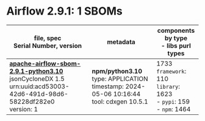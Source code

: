 Airflow 2.9.1: 1 SBOMs
=======

| file, spec<br>Serial Number, version| metadata | components<br>by type<br>- libs purl types |
| ----------------------------------- | -------- | ------------------------------------------ |
| **[apache-airflow-sbom-2.9.1-python3.10](pypi/apache-airflow/2.9.1/apache-airflow-sbom-2.9.1-python3.10.json)**<br>jsonCycloneDX 1.5<br>urn:uuid:acd53003-42d6-491d-98d6-58228df282e0<br>version: 1 | **npm/python3.10**<br>type: APPLICATION<br>timestamp: 2024-05-06 10:16:44<br>tool: cdxgen 10.5.1 | 1733<br>`framework`: 110<br>`library`: 1623 <br>- `pypi`: 159<br>- `npm`: 1464  |
